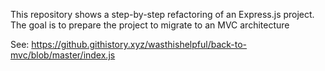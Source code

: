 This repository shows a step-by-step refactoring of an Express.js project.
The goal is to prepare the project to migrate to an MVC architecture

See: https://github.githistory.xyz/wasthishelpful/back-to-mvc/blob/master/index.js